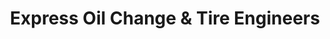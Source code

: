 ---
title: "Express Oil Change & Tire Engineers"
url: /newnan/express-oil-change-und-tire-engineers/
shop: Reifen
---